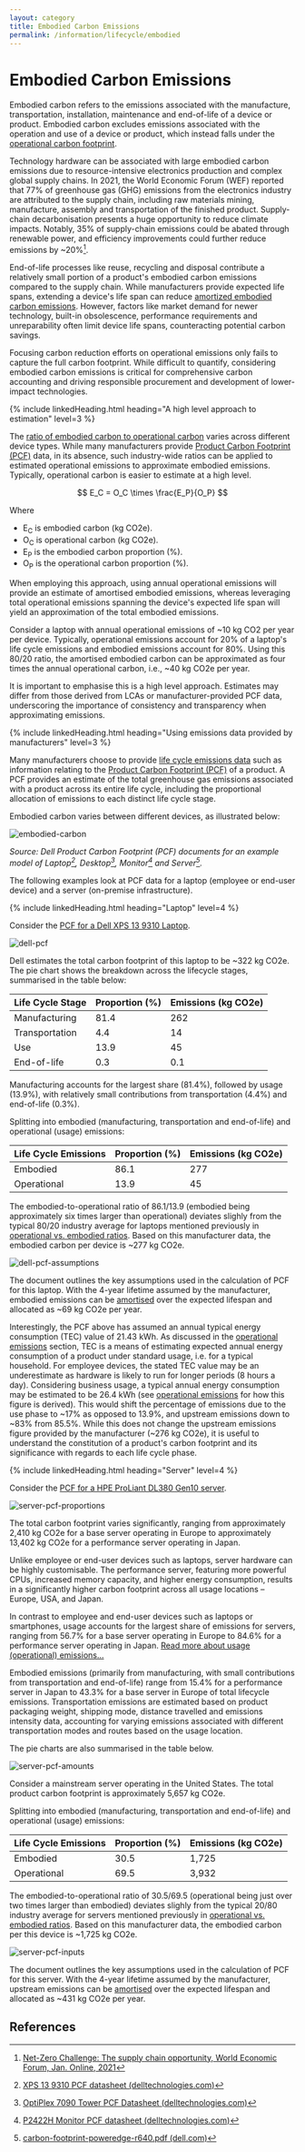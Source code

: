 ```yaml
---
layout: category
title: Embodied Carbon Emissions
permalink: /information/lifecycle/embodied
---
```


# Embodied Carbon Emissions

Embodied carbon refers to the emissions associated with the manufacture, transportation, installation, maintenance and end-of-life of a device or product. Embodied carbon excludes emissions associated with the operation and use of a device or product, which instead falls under the [operational carbon footprint](operational). 

Technology hardware can be associated with large embodied carbon emissions due to resource-intensive electronics production and complex global supply chains. In 2021, the World Economic Forum (WEF) reported that 77% of greenhouse gas (GHG) emissions from the electronics industry are attributed to the supply chain, including raw materials mining, manufacture, assembly and transportation of the finished product. Supply-chain decarbonisation presents a huge opportunity to reduce climate impacts. Notably, 35% of supply-chain emissions could be abated through renewable power, and efficiency improvements could further reduce emissions by ~20%[^WEF]. 

End-of-life processes like reuse, recycling and disposal contribute a relatively small portion of a product's embodied carbon emissions compared to the supply chain. While manufacturers provide expected life spans, extending a device's life span can reduce [amortized embodied carbon emissions](/glossary#amortisation). However, factors like market demand for newer technology, built-in obsolescence, performance requirements and unreparability often limit device life spans, counteracting potential carbon savings.

Focusing carbon reduction efforts on operational emissions only fails to capture the full carbon footprint. While difficult to quantify, considering embodied carbon emissions is critical for comprehensive carbon accounting and driving responsible procurement and development of lower-impact technologies.

{% include linkedHeading.html heading="A high level approach to estimation" level=3 %}

The [ratio of embodied carbon to operational carbon](../lifecycle#embodied-vs-operational-carbon) varies across different device types. While many manufacturers provide [Product Carbon Footprint (PCF)](/glossary#product-carbon-footprint-pcf) data, in its absence, such industry-wide ratios can be applied to estimated operational emissions to approximate embodied emissions. Typically, operational carbon is easier to estimate at a high level. 

$$ E_C = O_C \times \frac{E_P}{O_P} $$

Where
- E<sub>C</sub> is embodied carbon (kg CO2e).
- O<sub>C</sub> is operational carbon (kg CO2e).
- E<sub>P</sub> is the embodied carbon proportion (%).
- O<sub>P</sub> is the operational carbon proportion (%).

When employing this approach, using annual operational emissions will provide an estimate of amortised embodied emissions, whereas leveraging total operational emissions spanning the device's expected life span will yield an approximation of the total embodied emissions. 

Consider a laptop with annual operational emissions of ~10 kg CO2 per year per device. Typically, operational emissions account for 20% of a laptop's life cycle emissions and embodied emissions account for 80%. Using this 80/20 ratio, the amortised embodied carbon can be approximated as four times the annual operational carbon, i.e., ~40 kg CO2e per year.  

It is important to emphasise this is a high level approach. Estimates may differ from those derived from LCAs or manufacturer-provided PCF data, underscoring the importance of consistency and transparency when approximating emissions.

{% include linkedHeading.html heading="Using emissions data provided by manufacturers" level=3 %}

Many manufacturers choose to provide [life cycle emissions data](../lifecycle#life-cycle-emissions-data) such as information relating to the [Product Carbon Footprint (PCF)](/glossary#product-carbon-footprint-pcf) of a product. A PCF provides an estimate of the total greenhouse gas emissions associated with a product across its entire life cycle, including the proportional allocation of emissions to each distinct life cycle stage.  

Embodied carbon varies between different devices, as illustrated below:

![embodied-carbon](/assets/images/embodied-carbon.png)

*Source: Dell Product Carbon Footprint (PCF) documents for an example model of Laptop[^laptop], Desktop[^desktop], Monitor[^monitor] and Server[^server].*

The following examples look at PCF data for a laptop (employee or end-user device) and a server (on-premise infrastructure). 

{% include linkedHeading.html heading="Laptop" level=4 %}

Consider the [PCF for a Dell XPS 13 9310 Laptop](https://www.delltechnologies.com/asset/en-us/products/laptops-and-2-in-1s/technical-support/xps-13-9310.pdf). 

![dell-pcf](/assets/images/dell-pcf.PNG)

Dell estimates the total carbon footprint of this laptop to be ~322 kg CO2e. The pie chart shows the breakdown across the lifecycle stages, summarised in the table below:

| Life Cycle Stage | Proportion (%) | Emissions (kg CO2e) |
|-----|-----|-----|
| Manufacturing | 81.4 | 262 |
| Transportation | 4.4 | 14 |
| Use | 13.9 | 45 |
| End-of-life | 0.3 |0.1 |

Manufacturing accounts for the largest share (81.4%), followed by usage (13.9%), with relatively small contributions from transportation (4.4%) and end-of-life (0.3%).

Splitting into embodied (manufacturing, transportation and end-of-life) and operational (usage) emissions:

| Life Cycle Emissions | Proportion (%) | Emissions (kg CO2e) |
|-----|-----|-----|
| Embodied | 86.1 | 277 |
| Operational | 13.9 | 45 |

The embodied-to-operational ratio of 86.1/13.9 (embodied being approximately six times larger than operational) deviates slighly from the typical 80/20 industry average for laptops mentioned previously in [operational vs. embodied ratios](../lifecycle#embodied-vs-operational-carbon). Based on this manufacturer data, the embodied carbon per device is ~277 kg CO2e. 

![dell-pcf-assumptions](/assets/images/dell-pcf-assumptions.PNG)

The document outlines the key assumptions used in the calculation of PCF for this laptop. With the 4-year lifetime assumed by the manufacturer, embodied emissions can be [amortised](/glossary#amortisation) over the expected lifespan and allocated as ~69 kg CO2e per year. 

Interestingly, the PCF above has assumed an annual typical energy consumption (TEC) value of 21.43 kWh. As discussed in the [operational emissions](operational#using-emissions-data-provided-by-manufacturers) section, TEC is a means of estimating expected annual energy consumption of a product under standard usage, i.e. for a typical household. For employee devices, the stated TEC value may be an underestimate as hardware is likely to run for longer periods (8 hours a day). Considering business usage, a typical annual energy consumption may be estimated to be 26.4 kWh (see [operational emissions](operational#using-emissions-data-provided-by-manufacturers) for how this figure is derived). This would shift the percentage of emissions due to the use phase to ~17% as opposed to 13.9%, and upstream emissions down to ~83% from 85.5%. While this does not change the upstream emissions figure provided by the manufacturer (~276 kg CO2e), it is useful to understand the constitution of a product's carbon footprint and its significance with regards to each life cycle phase.

{% include linkedHeading.html heading="Server" level=4 %}

Consider the [PCF for a HPE ProLiant DL380 Gen10 server](https://www.hpe.com/psnow/doc/a50004545enw). 

![server-pcf-proportions](/assets/images/server-pcf-proportions.PNG)

The total carbon footprint varies significantly, ranging from approximately 2,410 kg CO2e for a base server operating in Europe to approximately 13,402 kg CO2e for a performance server operating in Japan.

Unlike employee or end-user devices such as laptops, server hardware can be highly customisable. The performance server, featuring more powerful CPUs, increased memory capacity, and higher energy consumption, results in a significantly higher carbon footprint across all usage locations – Europe, USA, and Japan. 

In contrast to employee and end-user devices such as laptops or smartphones, usage accounts for the largest share of emissions for servers, ranging from 56.7% for a base server operating in Europe to 84.6% for a performance server operating in Japan. [Read more about usage (operational) emissions... ](!!!)

Embodied emissions (primarily from manufacturing, with small contributions from transportation and end-of-life) range from 15.4% for a performance server in Japan to 43.3% for a base server in Europe of total lifecycle emissions. Transportation emissions are estimated based on product packaging weight, shipping mode, distance travelled and emissions intensity data, accounting for varying emissions associated with different transportation modes and routes based on the usage location.

The pie charts are also summarised in the table below. 

![server-pcf-amounts](/assets/images/server-pcf-amounts.PNG)

Consider a mainstream server operating in the United States. The total product carbon footprint is approximately 5,657 kg CO2e. 

Splitting into embodied (manufacturing, transportation and end-of-life) and operational (usage) emissions:

| Life Cycle Emissions | Proportion (%) | Emissions (kg CO2e) |
|-----|-----|-----|
| Embodied | 30.5 | 1,725 |
| Operational | 69.5 | 3,932 |

The embodied-to-operational ratio of 30.5/69.5 (operational being just over two times larger than embodied) deviates slighly from the typical 20/80 industry average for servers mentioned previously in [operational vs. embodied ratios](../lifecycle#embodied-vs-operational-carbon). Based on this manufacturer data, the embodied carbon per this device is ~1,725 kg CO2e. 

![server-pcf-inputs](/assets/images/server-pcf-inputs.PNG)

The document outlines the key assumptions used in the calculation of PCF for this server. With the 4-year lifetime assumed by the manufacturer, upstream emissions can be [amortised](/glossary#amortisation) over the expected lifespan and allocated as ~431 kg CO2e per year. 

## References

[^WEF]: [Net-Zero Challenge: The supply chain opportunity, World Economic Forum, Jan. Online, 2021](https://www.weforum.org/reports/net-zero-challenge-the-supply-chain-opportunity/)
[^laptop]: [XPS 13 9310 PCF datasheet (delltechnologies.com)](https://www.delltechnologies.com/asset/en-gb/products/laptops-and-2-in-1s/technical-support/xps-13-9310.pdf)
[^desktop]: [OptiPlex 7090 Tower PCF Datasheet (delltechnologies.com)](https://www.delltechnologies.com/asset/en-gb/products/desktops-and-all-in-ones/technical-support/optiplex-7090-tower-pcf-datasheet.pdf)
[^monitor]: [P2422H Monitor PCF datasheet (delltechnologies.com)](https://www.delltechnologies.com/asset/en-gb/products/electronics-and-accessories/technical-support/p2422h-monitor-pcf-datasheet.pdf)
[^server]: [carbon-footprint-poweredge-r640.pdf (dell.com)](https://i.dell.com/sites/csdocuments/CorpComm_Docs/en/carbon-footprint-poweredge-r640.pdf)
